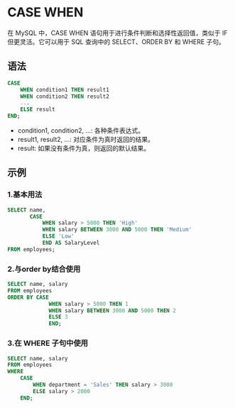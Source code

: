 # CASE WHEN

在 MySQL 中，CASE WHEN 语句用于进行条件判断和选择性返回值，类似于 IF 但更灵活。它可以用于 SQL 查询中的 SELECT、ORDER BY 和
WHERE 子句。

## 语法

```sql
CASE
    WHEN condition1 THEN result1
    WHEN condition2 THEN result2
    ...
    ELSE result
END;
```

- condition1, condition2, ...: 各种条件表达式。
- result1, result2, ...: 对应条件为真时返回的结果。
- result: 如果没有条件为真，则返回的默认结果。

## 示例

### 1.基本用法

```sql
SELECT name,
       CASE
           WHEN salary > 5000 THEN 'High'
           WHEN salary BETWEEN 3000 AND 5000 THEN 'Medium'
           ELSE 'Low'
           END AS SalaryLevel
FROM employees;
```

### 2.与order by结合使用

```sql
SELECT name, salary
FROM employees
ORDER BY CASE
             WHEN salary > 5000 THEN 1
             WHEN salary BETWEEN 3000 AND 5000 THEN 2
             ELSE 3
             END;
```

### 3.在 WHERE 子句中使用

```sql
SELECT name, salary
FROM employees
WHERE
    CASE
        WHEN department = 'Sales' THEN salary > 3000
        ELSE salary > 2000
    END;

 ```


